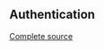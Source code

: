 Authentication
--------------

[Complete
source](https://bitbucket.org/sdorra/scm-code-snippets/src/tip/004-authentication "wikilink")
